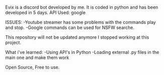 Evix is a discord bot developed by me.
It is coded in python and has been developed in 5 days.
API Used: google

ISSUES:
-Youtube streamer has some problems with the commands play and stop.
-Google commands can be used for NSFW searche.

This repository will not be updated anymore
I stopped working at this project.

What i've learned:
-Using API's in Python
-Loading external .py files in the main one and make them work

Open Source, Free to use.



